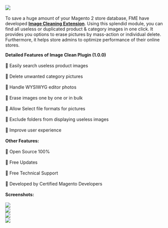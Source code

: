 <img src="https://www.fmeextensions.com/media/catalog/product/cache/1/image/500x416/9df78eab33525d08d6e5fb8d27136e95/i/m/image-cleaner.jpg" align="middle" /><br/>
<br/>
To save a huge amount of your Magento 2 store database, FME have developed <a href="https://www.fmeextensions.com/magento-2-image-clean-extension-delete-unused-images.html"><strong>Image Cleaning Extension</strong></a>. Using this splendid module, you can find all useless or duplicated product & category images in one click. It provides you options to erase pictures by mass-action or individual delete. Furthermore, it helps store admins to optimize performance of their online stores.

<strong>Detailed Features of Image Clean Plugin (1.0.0)</strong><br/><br/>
	Easily search useless product images<br/><br/>
	Delete unwanted category pictures<br/><br/>
	Handle WYSIWYG editor photos<br/><br/>
	Erase images one by one or in bulk<br/><br/>
	Allow Select file formats for pictures<br/><br/>
	Exclude folders from displaying useless images<br/><br/>
	Improve user experience<br/><br/>
<strong>Other Features:</strong><br/><br/>
	Open Source 100%<br/><br/>
	Free Updates<br/><br/>
	Free Technical Support <br/><br/>
	Developed by Certified Magento Developers
<br/><br/>
<strong>Screenshots:</strong><br/><br/>
<img src="https://www.fmeextensions.com/media/catalog/product/u/n/unused-image-cleaner-magento-2-extension-1.jpg" /><br/>
<img src="https://www.fmeextensions.com/media/catalog/product/u/n/unused-image-cleaner-magento-2-extension-2.jpg" /><br/>
<img src="https://www.fmeextensions.com/media/catalog/product/u/n/unused-image-cleaner-magento-2-module-3.jpg" /><br/>
<img src="https://www.fmeextensions.com/media/catalog/product/u/n/unused-image-cleaner-magento-2-plugin-4.jpg" />
